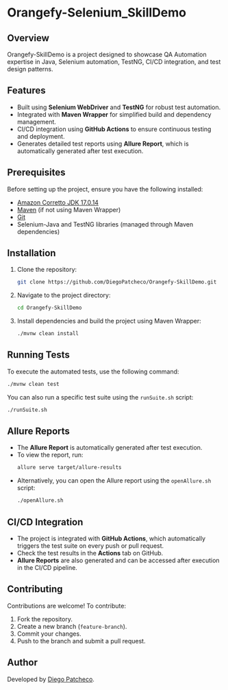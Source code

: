 # Orangefy-Selenium_SkillDemo

## Overview
Orangefy-SkillDemo is a project designed to showcase QA Automation expertise in Java, Selenium automation, TestNG, CI/CD integration, and test design patterns.

## Features
- Built using **Selenium WebDriver** and **TestNG** for robust test automation.
- Integrated with **Maven Wrapper** for simplified build and dependency management.
- CI/CD integration using **GitHub Actions** to ensure continuous testing and deployment.
- Generates detailed test reports using **Allure Report**, which is automatically generated after test execution.

## Prerequisites
Before setting up the project, ensure you have the following installed:
- [Amazon Corretto JDK 17.0.14](https://aws.amazon.com/corretto/)
- [Maven](https://maven.apache.org/install.html) (if not using Maven Wrapper)
- [Git](https://git-scm.com/downloads)
- Selenium-Java and TestNG libraries (managed through Maven dependencies)

## Installation
1. Clone the repository:
   ```sh
   git clone https://github.com/DiegoPatcheco/Orangefy-SkillDemo.git
   ```
2. Navigate to the project directory:
   ```sh
   cd Orangefy-SkillDemo
   ```
3. Install dependencies and build the project using Maven Wrapper:
   ```sh
   ./mvnw clean install
   ```

## Running Tests
To execute the automated tests, use the following command:
```sh
./mvnw clean test
```

You can also run a specific test suite using the `runSuite.sh` script:
```sh
./runSuite.sh
```

## Allure Reports
- The **Allure Report** is automatically generated after test execution.
- To view the report, run:
  ```sh
  allure serve target/allure-results
  ```
- Alternatively, you can open the Allure report using the `openAllure.sh` script:
  ```sh
  ./openAllure.sh
  ```

## CI/CD Integration
- The project is integrated with **GitHub Actions**, which automatically triggers the test suite on every push or pull request.
- Check the test results in the **Actions** tab on GitHub.
- **Allure Reports** are also generated and can be accessed after execution in the CI/CD pipeline.

## Contributing
Contributions are welcome! To contribute:
1. Fork the repository.
2. Create a new branch (`feature-branch`).
3. Commit your changes.
4. Push to the branch and submit a pull request.

## Author
Developed by [Diego Patcheco](https://github.com/DiegoPatcheco).
